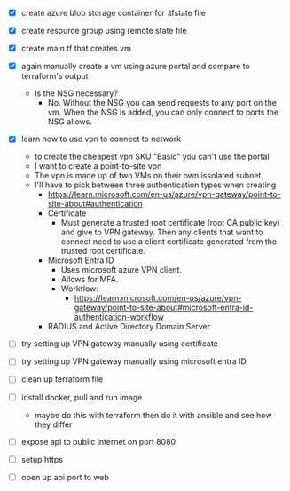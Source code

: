 - [x] create azure blob storage container for .tfstate file
- [x] create resource group using remote state file

- [x] create main.tf that creates vm

- [x] again manually create a vm using azure portal and compare to terraform's output
    - Is the NSG necessary?
        - No. Without the NSG you can send requests to any port on the vm. When the NSG is added, you can only connect to ports the NSG allows.

- [x] learn how to use vpn to connect to network
    - to create the cheapest vpn SKU "Basic" you can't use the portal
    - I want to create a point-to-site vpn
    - The vpn is made up of two VMs on their own issolated subnet.
    - I'll have to pick between three authentication types when creating
        - <https://learn.microsoft.com/en-us/azure/vpn-gateway/point-to-site-about#authentication>
        - Certificate
            - Must generate a trusted root certificate (root CA public key) and give to VPN gateway. Then any clients that want to connect need to use a client certificate generated from the trusted root certificate.
        - Microsoft Entra ID
            - Uses microsoft azure VPN client.
            - Allows for MFA.
            - Workflow:
                - <https://learn.microsoft.com/en-us/azure/vpn-gateway/point-to-site-about#microsoft-entra-id-authentication-workflow>
        - RADIUS and Active Directory Domain Server

- [ ] try setting up VPN gateway manually using certificate
- [ ] try setting up VPN gateway manually using microsoft entra ID

- [ ] clean up terraform file

- [ ] install docker, pull and run image
    - maybe do this with terraform then do it with ansible and see how they differ

- [ ] expose api to public internet on port 8080
- [ ] setup https
- [ ] open up api port to web


